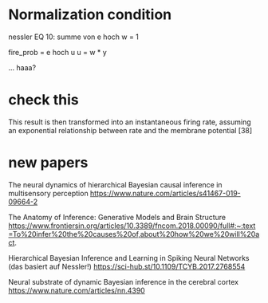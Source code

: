# Normalization condition

nessler EQ 10:
summe von e hoch w = 1

fire_prob = e hoch u 
u = w * y

... haaa?


# check this
This result is then transformed into an instantaneous
firing rate, assuming an exponential relationship between rate and
the membrane potential [38]


# new papers

The neural dynamics of hierarchical Bayesian causal inference in multisensory perception
https://www.nature.com/articles/s41467-019-09664-2   

The Anatomy of Inference: Generative Models and Brain Structure
https://www.frontiersin.org/articles/10.3389/fncom.2018.00090/full#:~:text=To%20infer%20the%20causes%20of,about%20how%20we%20will%20act.

Hierarchical Bayesian Inference and Learning
in Spiking Neural Networks (das basiert auf Nessler!)
https://sci-hub.st/10.1109/TCYB.2017.2768554

Neural substrate of dynamic Bayesian inference in the cerebral cortex
https://www.nature.com/articles/nn.4390